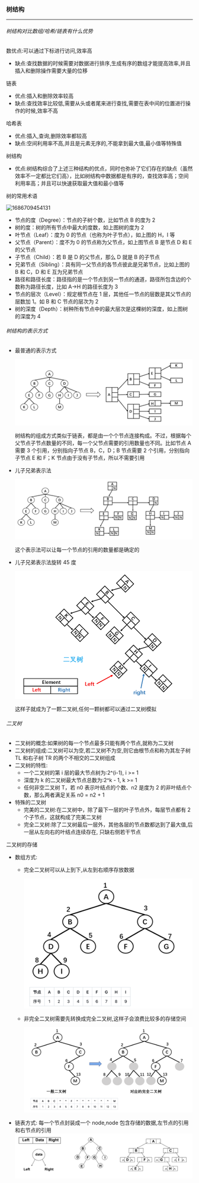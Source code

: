 ### 树结构

---

###### 树结构对比数组/哈希/链表有什么优势

数优点:可以通过下标进行访问,效率高

- 缺点:查找数据的时候需要对数据进行排序,生成有序的数组才能提高效率,并且插入和删除操作需要大量的位移

链表

- 优点:插入和删除效率较高
- 缺点:查找效率比较低,需要从头或者尾来进行查找,需要在表中间的位置进行操作的时候,效率不高

哈希表

- 优点:插入,查询,删除效率都较高
- 缺点:空间利用率不高,并且是元素无序的,不能拿到最大值,最小值等特殊值

树结构

- 优点:树结构综合了上述三种结构的优点，同时也弥补了它们存在的缺点（虽然效率不一定都比它们高），比如树结构中数据都是有序的，查找效率高；空间利用率高；并且可以快速获取最大值和最小值等

树的常用术语

![1686709454131](image/08_数据结构_树/1686709454131.png)

- 节点的度（Degree）：节点的子树个数，比如节点 B 的度为 2
- 树的度：树的所有节点中最大的度数，如上图树的度为 2
- 叶节点（Leaf）：度为 0 的节点（也称为叶子节点），如上图的 H，I 等
- 父节点（Parent）：度不为 0 的节点称为父节点，如上图节点 B 是节点 D 和 E 的父节点
- 子节点（Child）：若 B 是 D 的父节点，那么 D 就是 B 的子节点
- 兄弟节点（Sibling）：具有同一父节点的各节点彼此是兄弟节点，比如上图的 B 和 C，D 和 E 互为兄弟节点
- 路径和路径长度：路径指的是一个节点到另一节点的通道，路径所包含边的个数称为路径长度，比如 A->H 的路径长度为 3
- 节点的层次（Level）：规定根节点在 1 层，其他任一节点的层数是其父节点的层数加 1。如 B 和 C 节点的层次为 2
- 树的深度（Depth）：树种所有节点中的最大层次是这棵树的深度，如上图树的深度为 4

###### 树结构的表示方式

- 最普通的表示方式

  ![1686709752367](image/08_数据结构_树/1686709752367.png)

  树结构的组成方式类似于链表，都是由一个个节点连接构成。不过，根据每个父节点子节点数量的不同，每一个父节点需要的引用数量也不同。比如节点 A 需要 3 个引用，分别指向子节点 B，C，D；B 节点需要 2 个引用，分别指向子节点 E 和 F；K 节点由于没有子节点，所以不需要引用

- 儿子兄弟表示法

  ![1686709840114](image/08_数据结构_树/1686709840114.png)

  这个表示法可以让每一个节点的引用的数量都是确定的

- 儿子兄弟表示法旋转 45 度

  ![1686710072967](image/08_数据结构_树/1686710072967.png)

  这样子就成为了一颗二叉树,任何一颗树都可以通过二叉树模拟

###### 二叉树

- 二叉树的概念:如果树的每一个节点最多只能有两个节点,就称为二叉树
- 二叉树的组成:二叉树可以为空,若二叉树不为空,则它由根节点和称为其左子树 TL 和右子树 TR 的两个不相交的二叉树组成
- 二叉树的特性:
  - 一个二叉树的第 i 层的最大节点树为:2^(i-1), i >= 1
  - 深度为 k 的二叉树最大节点总数为:2^k - 1, k >= 1
  - 任何非空二叉树 T，若 n0 表示叶结点的个数、n2 是度为 2 的非叶结点个数，那么两者满足关系 n0 = n2 + 1
- 特殊的二叉树
  - 完美的二叉树:在二叉树中，除了最下一层的叶子节点外，每层节点都有 2 个子节点，这就构成了完美二叉树
  - 完全二叉树:除了二叉树最后一层外，其他各层的节点数都达到了最大值,后一层从左向右的叶结点连续存在, 只缺右侧若干节点

二叉树的存储

- 数组方式:

  - 完全二叉树可以从上到下,从左到右顺序存放数据

    ![1686715206803](image/08_数据结构_树/1686715206803.png)

  - 非完全二叉树需要先转换成完全二叉树,这样子会浪费比较多的存储空间

    ![1686715227518](image/08_数据结构_树/1686715227518.png)

- 链表方式: 每一个节点封装成一个 node,node 包含存储的数据,左节点的引用和右节点的引用![1686725402891](image/08_数据结构_树/1686725402891.png)
